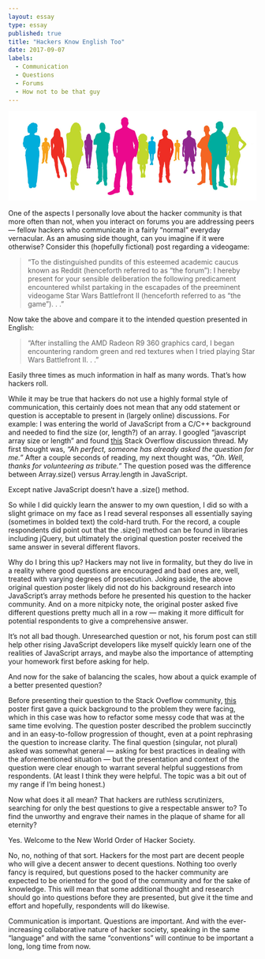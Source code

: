 ```yaml
---
layout: essay
type: essay
published: true
title: "Hackers Know English Too"
date: 2017-09-07
labels:
  - Communication
  - Questions
  - Forums
  - How not to be that guy
---
```


<img class="ui fluid image" src="../images/people.jpg">

One of the aspects I personally love about the hacker community is that more often than not, when you interact on forums you are addressing peers — fellow hackers who communicate in a fairly “normal” everyday vernacular. As an amusing side thought, can you imagine if it were otherwise? Consider this (hopefully fictional) post regarding a videogame:

> “To the distinguished pundits of this esteemed academic caucus known as Reddit (henceforth referred to as “the forum”): I hereby present for your sensible deliberation the following predicament encountered whilst partaking in the escapades of the preeminent videogame Star Wars Battlefront II (henceforth referred to as “the game”). . .”

Now take the above and compare it to the intended question presented in English:

> “After installing the AMD Radeon R9 360 graphics card, I began encountering random green and red textures when I tried playing Star Wars Battlefront II. . .”

Easily three times as much information in half as many words. That’s how hackers roll.

While it may be true that hackers do not use a highly formal style of communication, this certainly does not mean that any odd statement or question is acceptable to present in (largely online) discussions. For example: I was entering the world of JavaScript from a C/C++ background and needed to find the size (or, length?) of an array. I googled “javascript array size or length” and found [this](https://stackoverflow.com/questions/14202601/array-size-vs-array-length) Stack Overflow discussion thread. My first thought was, *“Ah perfect, someone has already asked the question for me.”* After a couple seconds of reading, my next thought was, *“Oh. Well, thanks for volunteering as tribute.”* The question posed was the difference between Array.size() versus Array.length in JavaScript.

Except native JavaScript doesn’t have a .size() method.

So while I did quickly learn the answer to my own question, I did so with a slight grimace on my face as I read several responses all essentially saying (sometimes in bolded text) the cold-hard truth. For the record, a couple respondents did point out that the .size() method can be found in libraries including jQuery, but ultimately the original question poster received the same answer in several different flavors.

Why do I bring this up? Hackers may not live in formality, but they do live in a reality where good questions are encouraged and bad ones are, well, treated with varying degrees of prosecution. Joking aside, the above original question poster likely did not do his background research into JavaScript’s array methods before he presented his question to the hacker community. And on a more nitpicky note, the original poster asked five different questions pretty much all in a row — making it more difficult for potential respondents to give a comprehensive answer.

It’s not all bad though. Unresearched question or not, his forum post can still help other rising JavaScript developers like myself quickly learn one of the realities of JavaScript arrays, and maybe also the importance of attempting your homework first before asking for help.

And now for the sake of balancing the scales, how about a quick example of a better presented question?

Before presenting their question to the Stack Oveflow community, [this](https://stackoverflow.com/questions/589175/how-to-refactor-rapidly-evolving-code) poster first gave a quick background to the problem they were facing, which in this case was how to refactor some messy code that was at the same time evolving. The question poster described the problem succinctly and in an easy-to-follow progression of thought, even at a point rephrasing the question to increase clarity. The final question (singular, not plural) asked was somewhat general — asking for best practices in dealing with the aforementioned situation — but the presentation and context of the question were clear enough to warrant several helpful suggestions from respondents. (At least I think they were helpful. The topic was a bit out of my range if I’m being honest.)

Now what does it all mean? That hackers are ruthless scrutinizers, searching for only the best questions to give a respectable answer to? To find the unworthy and engrave their names in the plaque of shame for all eternity?

Yes. Welcome to the New World Order of Hacker Society.

No, no, nothing of that sort. Hackers for the most part are decent people who will give a decent answer to decent questions. Nothing too overly fancy is required, but questions posed to the hacker community are expected to be oriented for the good of the community and for the sake of knowledge. This will mean that some additional thought and research should go into questions before they are presented, but give it the time and effort and hopefully, respondents will do likewise.

Communication is important. Questions are important. And with the ever-increasing collaborative nature of hacker society, speaking in the same “language” and with the same “conventions” will continue to be important a long, long time from now. <i class="square icon"></i>
